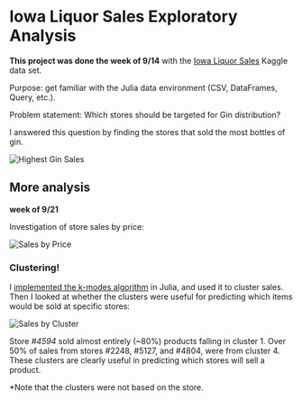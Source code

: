 # Iowa Liquor Sales Exploratory Analysis

**This project was done the week of 9/14** with the [Iowa Liquor Sales](https://www.kaggle.com/residentmario/iowa-liquor-sales) Kaggle data set.

Purpose: get familiar with the Julia data environment (CSV, DataFrames, Query, etc.).

Problem statement: Which stores should be targeted for Gin distribution?

I answered this question by finding the stores that sold the most bottles of gin.

![Highest Gin Sales](https://raw.githubusercontent.com/snisher/projects/master/liquor%20sales/Gin_Sales.png)

## More analysis

**week of 9/21**

Investigation of store sales by price:

![Sales by Price](https://raw.githubusercontent.com/snisher/projects/master/liquor%20sales/sales_by_price_store.png)

### Clustering!

I [implemented the k-modes algorithm](https://github.com/snisher/projects/tree/master/kmodes) in Julia, and used it to cluster sales. Then I looked at whether the clusters were useful for predicting which items would be sold at specific stores:

![Sales by Cluster](https://raw.githubusercontent.com/snisher/projects/master/liquor%20sales/cluster_sales_by_store.png)

Store *#4594* sold almost entirely (~80%) products falling in cluster 1. Over 50% of sales from stores #2248, #5127, and #4804, were from cluster 4. These clusters are clearly useful in predicting which stores will sell a product.

\*Note that the clusters were not based on the store.

